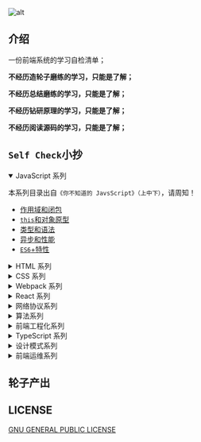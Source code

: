 ![alt](https://scholarself.oss-cn-beijing.aliyuncs.com/self-check/self-check-logo.png)

## 介绍

一份前端系统的学习自检清单；

**不经历造轮子磨练的学习，只能是了解；**

**不经历总结磨练的学习，只能是了解；**

**不经历钻研原理的学习，只能是了解；**

**不经历阅读源码的学习，只能是了解；**

## `Self Check`小抄

<details open>
<summary>
<a>JavaScript 系列</a>
</summary>

本系列目录出自`《你不知道的 JavsScript》（上中下）`，请周知！

- [作用域和闭包]()
- [`this`和对象原型]()
- [类型和语法]()
- [异步和性能]()
- [`ES6`+特性]()


</details>

<details>
<summary>
<a>HTML 系列</a>
</summary>



</details>


<details>
<summary>
<a>CSS 系列</a>
</summary>



</details>


<details>
<summary>
<a>Webpack 系列</a>
</summary>



</details>

<details>
<summary>
<a>React 系列</a>
</summary>



</details>

<details>
<summary>
<a>网络协议系列</a>
</summary>



</details>

<details>
<summary>
<a>算法系列</a>
</summary>



</details>

<details>
<summary>
<a>前端工程化系列</a>
</summary>



</details>

<details>
<summary>
<a>TypeScript 系列</a>
</summary>



</details>

<details>
<summary>
<a>设计模式系列</a>
</summary>



</details>

<details>
<summary>
<a>前端运维系列</a>
</summary>



</details>

## 轮子产出

## LICENSE

[GNU GENERAL PUBLIC LICENSE](./LICENSE)






